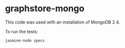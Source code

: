 graphstore-mongo
============

This code was used with an installation of MongoDB 2.4.

To run the tests:

```
jasmine-node specs
```